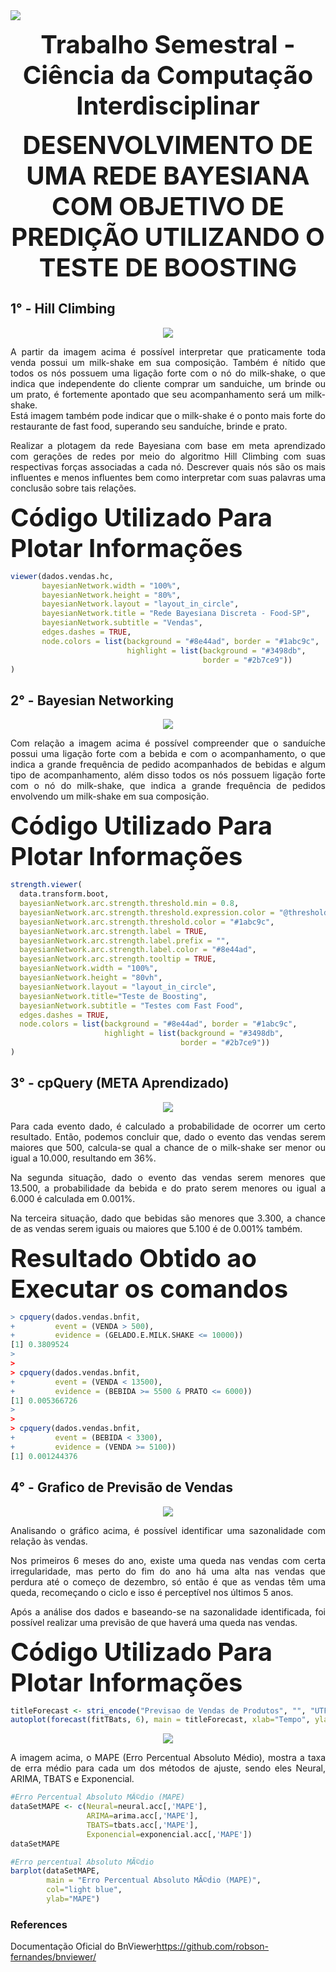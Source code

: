 <img src="man/figures/Cabeçalho.png">

<p align="center">
 <b style='font-size:40px;'>Trabalho Semestral - Ciência da Computação Interdisciplinar</b>
</p>

<p align="center">
 <b style='font-size:40px;'>DESENVOLVIMENTO DE UMA REDE BAYESIANA COM OBJETIVO DE PREDIÇÃO UTILIZANDO O TESTE DE BOOSTING</b>
</p>

<h2>1° - Hill Climbing</h2>

<div style="text-align: center;"><img src="man/figures/Hill-Climbing.gif"></div>

<p style="text-align: justify;">A partir da imagem acima é possível interpretar que praticamente toda venda possui um milk-shake em sua composição. Também é nítido que todos os nós possuem uma ligação forte com o nó do milk-shake, o que indica que independente do cliente comprar um sanduiche, um brinde ou um prato, é fortemente apontado que seu acompanhamento será um milk-shake.
<br>
Está imagem também pode indicar que o milk-shake é o ponto mais forte do restaurante de fast food, superando seu sanduíche, brinde e prato.</p>

<p style="text-align: justify;">Realizar a plotagem da rede Bayesiana com base em meta aprendizado com gerações de redes por meio do algoritmo Hill Climbing com suas respectivas forças associadas a cada nó. Descrever quais nós são os mais influentes e menos influentes bem como interpretar com suas palavras uma conclusão sobre tais relações.</p>

<b style="font-size: 40px;">Código Utilizado Para Plotar Informações</b>

``` r
viewer(dados.vendas.hc,
       bayesianNetwork.width = "100%",
       bayesianNetwork.height = "80%",
       bayesianNetwork.layout = "layout_in_circle",
       bayesianNetwork.title = "Rede Bayesiana Discreta - Food-SP",
       bayesianNetwork.subtitle = "Vendas",
       edges.dashes = TRUE,
       node.colors = list(background = "#8e44ad", border = "#1abc9c",
                          highlight = list(background = "#3498db",
                                           border = "#2b7ce9"))
)
```

<h2>2° - Bayesian Networking</h2>

<div style="text-align: center;"><img src="man/figures/Bayesian-Networking.gif"></div>

<p style="text-align: justify;">Com relação a imagem acima é possível compreender que o sanduíche possui uma ligação forte com a bebida e com o acompanhamento, o que indica a grande frequência de pedido acompanhados de bebidas e algum tipo de acompanhamento, além disso todos os nós possuem ligação forte com o nó do milk-shake, que indica a grande frequência de pedidos envolvendo um milk-shake em sua composição.</p>

<b style="font-size: 40px;">Código Utilizado Para Plotar Informações</b>

``` r
strength.viewer(
  data.transform.boot,
  bayesianNetwork.arc.strength.threshold.min = 0.8,
  bayesianNetwork.arc.strength.threshold.expression.color = "@threshold >= 0.90 & @threshold <= 1",
  bayesianNetwork.arc.strength.threshold.color = "#1abc9c",
  bayesianNetwork.arc.strength.label = TRUE,
  bayesianNetwork.arc.strength.label.prefix = "",
  bayesianNetwork.arc.strength.label.color = "#8e44ad",
  bayesianNetwork.arc.strength.tooltip = TRUE,
  bayesianNetwork.width = "100%",
  bayesianNetwork.height = "80vh",
  bayesianNetwork.layout = "layout_in_circle",
  bayesianNetwork.title="Teste de Boosting",
  bayesianNetwork.subtitle = "Testes com Fast Food",
  edges.dashes = TRUE,
  node.colors = list(background = "#8e44ad", border = "#1abc9c",
                     highlight = list(background = "#3498db",
                                      border = "#2b7ce9"))
)
```

<h2>3° - cpQuery (META Aprendizado)</h2>

<div style="text-align: center;"><img src="man/figures/cpquery.png"></div>

<p style="text-align: justify;">Para cada evento dado, é calculado a probabilidade de ocorrer um certo resultado. Então, podemos concluir que, dado o evento das vendas serem maiores que 500, calcula-se qual a chance de o milk-shake ser menor ou igual a 10.000, resultando em 36%.</p>
<p style="text-align: justify;">Na segunda situação, dado o evento das vendas serem menores que 13.500, a probabilidade da bebida e do prato serem menores ou igual a 6.000 é calculada em 0.001%.</p>
<p style="text-align: justify;">Na terceira situação, dado que bebidas são menores que 3.300, a chance de as vendas serem iguais ou maiores que 5.100 é de 0.001% também.</p>

<b style="font-size: 40px;">Resultado Obtido ao Executar os comandos</b>

``` r
> cpquery(dados.vendas.bnfit,
+         event = (VENDA > 500),
+         evidence = (GELADO.E.MILK.SHAKE <= 10000))
[1] 0.3809524
> 
> 
> cpquery(dados.vendas.bnfit,
+         event = (VENDA < 13500),
+         evidence = (BEBIDA >= 5500 & PRATO <= 6000))
[1] 0.005366726
> 
> 
> cpquery(dados.vendas.bnfit,
+         event = (BEBIDA < 3300),
+         evidence = (VENDA >= 5100))
[1] 0.001244376
```

<h2>4° - Grafico de Previsão de Vendas</h2>

<div style="text-align: center;"><img src="man/figures/grafico-previsão.png"></div>

<p style="text-align: justify;">Analisando o gráfico acima, é possível identificar uma sazonalidade com relação às vendas.</p>

<p style="text-align: justify;">Nos primeiros 6 meses do ano, existe uma queda nas vendas com certa irregularidade, mas perto do fim do ano há uma alta nas vendas que perdura até o começo de dezembro, só então é que as vendas têm uma queda, recomeçando o ciclo e isso é perceptível nos últimos 5 anos.</p>

<p style="text-align: justify;">Após a análise dos dados e baseando-se na sazonalidade identificada, foi possível realizar uma previsão de que haverá uma queda nas vendas.</p>



<b style="font-size: 40px;">Código Utilizado Para Plotar Informações</b>

``` r
titleForecast <- stri_encode("Previsao de Vendas de Produtos", "", "UTF-8")
autoplot(forecast(fitTBats, 6), main = titleForecast, xlab="Tempo", ylab="Vendas")
```

<div style="text-align: center;"><img src="man/figures/taxa-de-erro.png"></div>

<p style="text-align: justify;">A imagem acima, o MAPE (Erro Percentual Absoluto Médio), mostra a taxa de erra médio para cada um dos métodos de ajuste, sendo eles Neural, ARIMA, TBATS e Exponencial.</p>

``` r
#Erro Percentual Absoluto MÃ©dio (MAPE)
dataSetMAPE <- c(Neural=neural.acc[,'MAPE'], 
                 ARIMA=arima.acc[,'MAPE'], 
                 TBATS=tbats.acc[,'MAPE'],
                 Exponencial=exponencial.acc[,'MAPE'])
dataSetMAPE

#Erro percentual Absoluto MÃ©dio
barplot(dataSetMAPE,
        main = "Erro Percentual Absoluto MÃ©dio (MAPE)",
        col="light blue",
        ylab="MAPE")
```


<h3>References</h3>

<p>Documentação Oficial do BnViewer<a href="https://github.com/robson-fernandes/bnviewer/">https://github.com/robson-fernandes/bnviewer/</a></p>